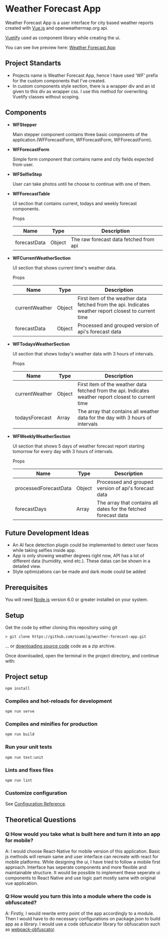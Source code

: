 Weather Forecast App
=== 

Weather Forecast App is a user interface for city based weather reports created with [Vue.js](https://v2.vuejs.org/) and openweathermap.org api.

[Vuetify](https://vuetifyjs.com/) used as component library while creating the ui.

You can see live preview here: [Weather Forecast App](https://ssg-weather-app.netlify.app/)

## Project Standarts
* Projects name is Weather Forecast App, hence I have used 'WF' prefix for the custom components that I've created.
* In custom components style section, there is a wrapper div and an id given to this div as wrapper css. I use this method for overwriting Vuetify classes without scoping.

## Components
* **WFStepper**

    Main stepper component contains three basic components of the application.(WFForecastForm, WFForecastForm, WFForecastForm).

* **WFForecastForm**

    Simple form component that contains name and city fields expected from user.

* **WFSelfieStep**

    User can take photos until he choose to continue with one of them.

* **WFForecastTable**

    UI section that contains current, todays and weekly forecast components.

    Props

    | Name           | Type  | Description |
    |----------------|-------|-------------|
    | forecastData   |Object | The raw forecast data fetched from api|

* **WFCurrentWeatherSection**

    UI section that shows current time's weather data.

    Props

    | Name           | Type  | Description |
    |----------------|-------|-------------|
    | currentWeather |Object | First item of the weather data fetched from the api. Indicates weather report closest to current time|
    | forecastData   |Object | Processed and grouped version of api's forecast data|

* **WFTodaysWeatherSection**

    UI section that shows today's weather data with 3 hours of intervals.

    Props

    | Name           | Type  | Description |
    |----------------|-------|-------------|
    | currentWeather |Object | First item of the weather data fetched from the api. Indicates weather report closest to current time|
    | todaysForecast |Array  | The array that contains all weather data for the day with 3 hours of intervals |

* **WFWeeklyWeatherSection**

    UI section that shows 5 days of weather forecast report starting tomorrow for every day with 3 hours of intervals.

    Props

    | Name           | Type  | Description |
    |----------------|-------|-------------|
    | processedForecastData |Object | Processed and grouped version of api's forecast data|
    | forecastDays |Array  | The array that contains all dates for the fetched forecast data|


## Future Development Ideas
* An AI face detection plugin could be implemented to detect user faces while taking selfies inside app.
* App is only showing weather degrees right now, API has a lot of different data (humidity, wind etc.). These datas can be shown in a detailed view.
* Style optimizations can be made and dark mode could be added

## Prerequisites
You will need [Node.js](https://nodejs.org) version 6.0 or greater installed on your system.

## Setup

Get the code by either cloning this repository using git

    > git clone https://github.com/ssamilg/weather-forecast-app.git
... or [downloading source code](https://github.com/ssamilg/weather-forecast-app/archive/refs/heads/master.zip) code as a zip archive.

Once downloaded, open the terminal in the project directory, and continue with:
## Project setup
```
npm install
```

### Compiles and hot-reloads for development
```
npm run serve
```

### Compiles and minifies for production
```
npm run build
```

### Run your unit tests
```
npm run test:unit
```

### Lints and fixes files
```
npm run lint
```

### Customize configuration
See [Configuration Reference](https://cli.vuejs.org/config/).

## Theoretical Questions

### Q:How would you take what is built here and turn it into an app for mobile?
A: I would choose React-Native for mobile version of this application. Basic js methods will remain same and user interface can recreate with react for mobile platforms. While designing the ui, I have tried to follow a mobile first approach. Interface has seperate components and more flexible and maintainable structure. It would be possible to implement these seperate ui components to React Native and use logic part mostly same with original vue application.

### Q:How would you turn this into a module where the code is obfuscated?
A: Firstly, I would rewrite entry point of the app accordingly to a module. Then I would have to do necessary configurations on package.json to build app as a library.
I would use a code obfuscator library for obfuscation such as [webpack-obfuscator](https://www.npmjs.com/package/webpack-obfuscator).
